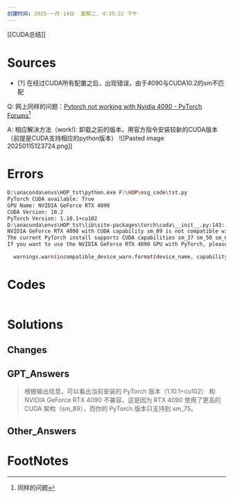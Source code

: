 ```yaml
---
创建时间: 2025-一月-14日  星期二, 4:35:22 下午
---
```

[[CUDA总结]]

# Sources

- [?] 在经过CUDA所有配置之后，出现错误，由于4090与CUDA10.2的sm不匹配

Q: 网上同样的问题：[Pytorch not working with Nvidia 4090 - PyTorch Forums](https://discuss.pytorch.org/t/pytorch-not-working-with-nvidia-4090/173054)[^1]


A: 相应解决方法（work!): 卸载之前的版本，用官方指令安装较新的CUDA版本（前提是CUDA支持相应的python版本）
![[Pasted image 20250115123724.png]]



# Errors
```bash
D:\anaconda\envs\HOP_tst\python.exe F:\HOP\msg_code\tst.py 
PyTorch CUDA available: True
GPU Name: NVIDIA GeForce RTX 4090
CUDA Version: 10.2
PyTorch Version: 1.10.1+cu102
D:\anaconda\envs\HOP_tst\lib\site-packages\torch\cuda\__init__.py:143: UserWarning: 
NVIDIA GeForce RTX 4090 with CUDA capability sm_89 is not compatible with the current PyTorch installation.
The current PyTorch install supports CUDA capabilities sm_37 sm_50 sm_60 sm_61 sm_70 sm_75 compute_37.
If you want to use the NVIDIA GeForce RTX 4090 GPU with PyTorch, please check the instructions at https://pytorch.org/get-started/locally/

  warnings.warn(incompatible_device_warn.format(device_name, capability, " ".join(arch_list), device_name))

```


# Codes

```python

```

# Solutions


## Changes


## GPT_Answers
>根据输出信息，可以看出当前安装的 PyTorch 版本（1.10.1+cu102） 和 NVIDIA GeForce RTX 4090 不兼容。这是因为 RTX 4090 使用了更高的 CUDA 架构（sm_89），而你的 PyTorch 版本只支持到 sm_75。

## Other_Answers


# FootNotes

[^1]: 同样的问题